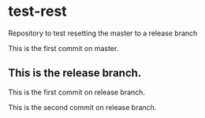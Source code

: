 # test-rest
Repository to test resetting the master to a release branch

This is the first commit on master.

## This is the release branch.

This is the first commit on release branch.

This is the second commit on release branch.